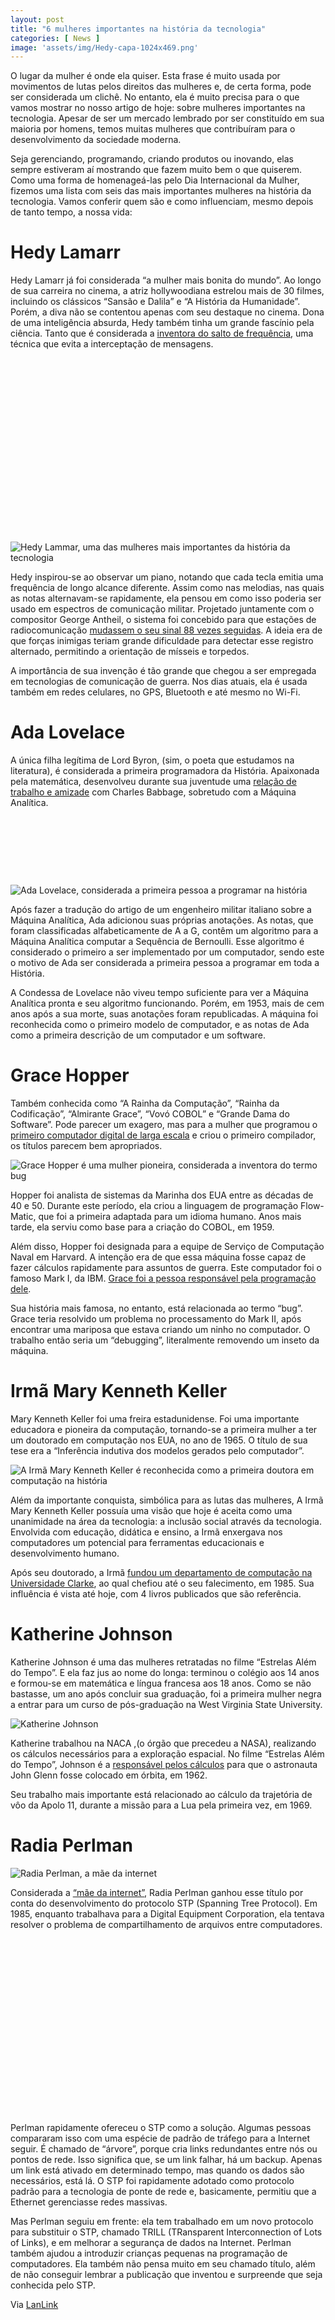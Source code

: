 ```yaml
---
layout: post
title: "6 mulheres importantes na história da tecnologia"
categories: [ News ]
image: 'assets/img/Hedy-capa-1024x469.png'
---
```


O lugar da mulher é onde ela quiser. Esta frase é muito usada por movimentos de lutas pelos direitos das mulheres e, de certa forma, pode ser considerada um clichê. No entanto, ela é muito precisa para o que vamos mostrar no nosso artigo de hoje: sobre mulheres importantes na tecnologia. Apesar de ser um mercado lembrado por ser constituído em sua maioria por homens, temos muitas mulheres que contribuíram para o desenvolvimento da sociedade moderna.

Seja gerenciando, programando, criando produtos ou inovando, elas sempre estiveram aí mostrando que fazem muito bem o que quiserem. Como uma forma de homenageá-las pelo Dia Internacional da Mulher, fizemos uma lista com seis das mais importantes mulheres na história da tecnologia. Vamos conferir quem são e como influenciam, mesmo depois de tanto tempo, a nossa vida:

# Hedy Lamarr

Hedy Lamarr já foi considerada “a mulher mais bonita do mundo”. Ao longo de sua carreira no cinema, a atriz hollywoodiana estrelou mais de 30 filmes, incluindo os clássicos “Sansão e Dalila” e “A História da Humanidade”. Porém, a diva não se contentou apenas com seu destaque no cinema. Dona de uma inteligência absurda, Hedy também tinha um grande fascínio pela ciência. Tanto que é considerada a [inventora do salto de frequência](https://oglobo.globo.com/ela/gente/hedy-lamarr-diva-cientista-16953628), uma técnica que evita a interceptação de mensagens.

<!-- QUADRADO -->
<script async src="//pagead2.googlesyndication.com/pagead/js/adsbygoogle.js"></script>
<ins class="adsbygoogle"
style="display:inline-block;width:336px;height:280px"
data-ad-client="ca-pub-2838251107855362"
data-ad-slot="5351066970"></ins>
<script>
(adsbygoogle = window.adsbygoogle || []).push({});
</script>

![Hedy Lammar, uma das mulheres mais importantes da história da tecnologia](/assets/img/Hedy-capa-1024x469.png)

Hedy inspirou-se ao observar um piano, notando que cada tecla emitia uma frequência de longo alcance diferente. Assim como nas melodias, nas quais as notas alternavam-se rapidamente, ela pensou em como isso poderia ser usado em espectros de comunicação militar. Projetado juntamente com o compositor George Antheil, o sistema foi concebido para que estações de radiocomunicação [mudassem o seu sinal 88 vezes seguidas](https://mundoestranho.abril.com.br/ciencia/quem-inventou-o-gps-e-o-wi-fi/). A ideia era de que forças inimigas teriam grande dificuldade para detectar esse registro alternado, permitindo a orientação de mísseis e torpedos.

A importância de sua invenção é tão grande que chegou a ser empregada em tecnologias de comunicação de guerra. Nos dias atuais, ela é usada também em redes celulares, no GPS, Bluetooth e até mesmo no Wi-Fi.

# Ada Lovelace

A única filha legítima de Lord Byron, (sim, o poeta que estudamos na literatura), é considerada a primeira programadora da História. Apaixonada pela matemática, desenvolveu durante sua juventude uma [relação de trabalho e amizade](https://revistagalileu.globo.com/Sociedade/Curiosidade/noticia/2018/02/10-fatos-sobre-ada-lovelace-que-farao-voce-admira-la-ainda-mais.html) com Charles Babbage, sobretudo com a Máquina Analítica.

<!-- MINI ANÚNCIO -->
<script async src="//pagead2.googlesyndication.com/pagead/js/adsbygoogle.js"></script>
<!-- Games Root -->
<ins class="adsbygoogle"
style="display:inline-block;width:730px;height:95px"
data-ad-client="ca-pub-2838251107855362"
data-ad-slot="5351066970"></ins>
<script>
(adsbygoogle = window.adsbygoogle || []).push({});
</script>


![Ada Lovelace, considerada a primeira pessoa a programar na história](/assets/img/Ada-popart.png)

Após fazer a tradução do artigo de um engenheiro militar italiano sobre a Máquina Analítica, Ada adicionou suas próprias anotações. As notas, que foram classificadas alfabeticamente de A a G, contêm um algoritmo para a Máquina Analítica computar a Sequência de Bernoulli. Esse algoritmo é considerado o primeiro a ser implementado por um computador, sendo este o motivo de Ada ser considerada a primeira pessoa a programar em toda a História.

A Condessa de Lovelace não viveu tempo suficiente para ver a Máquina Analítica pronta e seu algoritmo funcionando. Porém, em 1953, mais de cem anos após a sua morte, suas anotações foram republicadas. A máquina foi reconhecida como o primeiro modelo de computador, e as notas de Ada como a primeira descrição de um computador e um software.

# Grace Hopper

Também conhecida como “A Rainha da Computação”, “Rainha da Codificação”, “Almirante Grace”, “Vovó COBOL” e “Grande Dama do Software”. Pode parecer um exagero, mas para a mulher que programou o [primeiro computador digital de larga escala](https://grupocdd.wordpress.com/2010/10/14/univac/) e criou o primeiro compilador, os títulos parecem bem apropriados.

![Grace Hopper é uma mulher pioneira, considerada a inventora do termo bug](/assets/img/garce-hopper.png)

Hopper foi analista de sistemas da Marinha dos EUA entre as décadas de 40 e 50. Durante este período, ela criou a linguagem de programação Flow-Matic, que foi a primeira adaptada para um idioma humano. Anos mais tarde, ela serviu como base para a criação do COBOL, em 1959.

Além disso, Hopper foi designada para a equipe de Serviço de Computação Naval em Harvard. A intenção era de que essa máquina fosse capaz de fazer cálculos rapidamente para assuntos de guerra. Este computador foi o famoso Mark I, da IBM. [Grace foi a pessoa responsável pela programação dele](https://iq.intel.com.br/como-grace-hopper-abriu-caminho-para-as-mulheres/).

Sua história mais famosa, no entanto, está relacionada ao termo “bug”. Grace teria resolvido um problema no processamento do Mark II, após encontrar uma mariposa que estava criando um ninho no computador. O trabalho então seria um “debugging”, literalmente removendo um inseto da máquina.

# Irmã Mary Kenneth Keller

Mary Kenneth Keller foi uma freira estadunidense. Foi uma importante educadora e pioneira da computação, tornando-se a primeira mulher a ter um doutorado em computação nos EUA, no ano de 1965. O título de sua tese era a “Inferência indutiva dos modelos gerados pelo computador”.

![A Irmã Mary Kenneth Keller é reconhecida como a primeira doutora em computação na história](/assets/img/mary_keller.png)

Além da importante conquista, simbólica para as lutas das mulheres, A Irmã Mary Kenneth Keller possuía uma visão que hoje é aceita como uma unanimidade na área da tecnologia: a inclusão social através da tecnologia. Envolvida com educação, didática e ensino, a Irmã enxergava nos computadores um potencial para ferramentas educacionais e desenvolvimento humano.

Após seu doutorado, a Irmã [fundou um departamento de computação na Universidade Clarke](https://canaltech.com.br/internet/mulheres-historicas-hipacia-de-alexandria-a-primeira-cientista-de-todas-73227/), ao qual chefiou até o seu falecimento, em 1985. Sua influência é vista até hoje, com 4 livros publicados que são referência.

<!-- RETANGULO LARGO 2 -->
<script async src="//pagead2.googlesyndication.com/pagead/js/adsbygoogle.js"></script>
<ins class="adsbygoogle"
style="display:block; text-align:center;"
data-ad-layout="in-article"
data-ad-format="fluid"
data-ad-client="ca-pub-2838251107855362"
data-ad-slot="8549252987"></ins>
<script>
(adsbygoogle = window.adsbygoogle || []).push({});
</script>

# Katherine Johnson

Katherine Johnson é uma das mulheres retratadas no filme “Estrelas Além do Tempo”. E ela faz jus ao nome do longa: terminou o colégio aos 14 anos e formou-se em matemática e língua francesa aos 18 anos. Como se não bastasse, um ano após concluir sua graduação, foi a primeira mulher negra a entrar para um curso de pós-graduação na West Virginia State University.

![Katherine Johnson](/assets/img/Katherine.png)

Katherine trabalhou na NACA ,(o órgão que precedeu a NASA), realizando os cálculos necessários para a exploração espacial. No filme “Estrelas Além do Tempo”, Johnson é a [responsável pelos cálculos](https://exame.abril.com.br/ciencia/conheca-as-cientistas-negras-por-tras-de-estrelas-alem-do-tempo/) para que o astronauta John Glenn fosse colocado em órbita, em 1962.

<!-- RETANGULO LARGO -->
<script async src="https://pagead2.googlesyndication.com/pagead/js/adsbygoogle.js"></script>
<!-- Informat -->
<ins class="adsbygoogle"
style="display:block"
data-ad-client="ca-pub-2838251107855362"
data-ad-slot="2327980059"
data-ad-format="auto"
data-full-width-responsive="true"></ins>
<script>
(adsbygoogle = window.adsbygoogle || []).push({});
</script>

Seu trabalho mais importante está relacionado ao cálculo da trajetória de vôo da Apolo 11, durante a missão para a Lua pela primeira vez, em 1969.

# Radia Perlman

![Radia Perlman, a mãe da internet](/assets/img/radia.png)

Considerada a [“mãe da internet”](https://oglobo.globo.com/sociedade/conte-algo-que-nao-sei/radia-perlman-cientista-da-computacao-os-engenheiros-deveriam-detestar-tecnologia-16358474), Radia Perlman ganhou esse título por conta do desenvolvimento do protocolo STP (Spanning Tree Protocol). Em 1985, enquanto trabalhava para a Digital Equipment Corporation, ela tentava resolver o problema de compartilhamento de arquivos entre computadores.

<!-- QUADRADO -->
<script async src="//pagead2.googlesyndication.com/pagead/js/adsbygoogle.js"></script>
<ins class="adsbygoogle"
style="display:inline-block;width:336px;height:280px"
data-ad-client="ca-pub-2838251107855362"
data-ad-slot="5351066970"></ins>
<script>
(adsbygoogle = window.adsbygoogle || []).push({});
</script>

Perlman rapidamente ofereceu o STP como a solução. Algumas pessoas compararam isso com uma espécie de padrão de tráfego para a Internet seguir. É chamado de “árvore”, porque cria links redundantes entre nós ou pontos de rede. Isso significa que, se um link falhar, há um backup. Apenas um link está ativado em determinado tempo, mas quando os dados são necessários, está lá. O STP foi rapidamente adotado como protocolo padrão para a tecnologia de ponte de rede e, basicamente, permitiu que a Ethernet gerenciasse redes massivas.

Mas Perlman seguiu em frente: ela tem trabalhado em um novo protocolo para substituir o STP, chamado TRILL (TRansparent Interconnection of Lots of Links), e em melhorar a segurança de dados na Internet. Perlman também ajudou a introduzir crianças pequenas na programação de computadores. Ela também não pensa muito em seu chamado título, além de não conseguir lembrar a publicação que inventou e surpreende que seja conhecida pelo STP.

Via [LanLink](https://www.lanlink.com.br/blog/mulheres-importantes-historia-tecnologia/)
